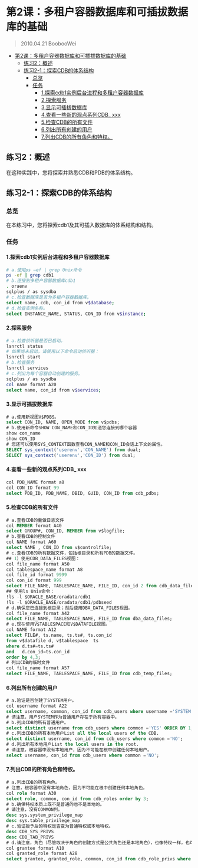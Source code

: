 # 第2课：多租户容器数据库和可插拔数据库的基础

> 2010.04.21 BoobooWei

<!-- MDTOC maxdepth:6 firsth1:1 numbering:0 flatten:0 bullets:1 updateOnSave:1 -->

- [第2课：多租户容器数据库和可插拔数据库的基础](#第2课：多租户容器数据库和可插拔数据库的基础)   
   - [练习2：概述](#练习2：概述)   
   - [练习2-1：探索CDB的体系结构](#练习2-1：探索cdb的体系结构)   
      - [总览](#总览)   
      - [任务](#任务)   
         - [1.探索cdb1实例后台进程和多租户容器数据库](#1探索cdb1实例后台进程和多租户容器数据库)   
         - [2.探索服务](#2探索服务)   
         - [3.显示可插拔数据库](#3显示可插拔数据库)   
         - [4.查看一些新的观点系列CDB_ xxx](#4查看一些新的观点系列cdb_-xxx)   
         - [5.检查CDB的所有文件](#5检查cdb的所有文件)   
         - [6.列出所有创建的用户](#6列出所有创建的用户)   
         - [7.列出CDB的所有角色和特权。](#7列出cdb的所有角色和特权。)   

<!-- /MDTOC -->

## 练习2：概述

在这种实践中，您将探索并熟悉CDB和PDB的体系结构。

## 练习2-1：探索CDB的体系结构

### 总览

在本练习中，您将探索cdb1及其可插入数据库的体系结构和结构。

### 任务

#### 1.探索cdb1实例后台进程和多租户容器数据库

```bash
# a.使用ps –ef | grep Unix命令
ps -ef | grep cdb1
# b.连接到多租户容器数据库cdb1
. oraenv
sqlplus / as sysdba
# c.检查数据库是否为多租户容器数据库。
select name, cdb, con_id from v$database;
# d.检查实例名称。
select INSTANCE_NAME, STATUS, CON_ID from v$instance;
```

#### 2.探索服务

```bash
# a.检查侦听器是否已启动。
lsnrctl status
# 如果尚未启动，请使用以下命令启动侦听器：
lsnrctl start
# b.检查服务
lsnrctl services
# c.列出为每个容器自动创建的服务。
sqlplus / as sysdba
col name format A20
select name, con_id from v$services;
```

#### 3.显示可插拔数据库

```sql
# a.使用新视图V$PDBS。
select CON_ID, NAME, OPEN_MODE from v$pdbs;
# b.使用新命令SHOW CON_NAME和CON_ID知道您连接到哪个容器
show con_name
show CON_ID
# 您还可以使用SYS_CONTEXT函数查看CON_NAME和CON_ID会话上下文的属性。
SELECT sys_context('userenv','CON_NAME') from dual;
SELECT sys_context('userenv','CON_ID') from dual;
```

#### 4.查看一些新的观点系列CDB_ xxx

```sql
col PDB_NAME format a8
col CON_ID format 99
select PDB_ID, PDB_NAME, DBID, GUID, CON_ID from cdb_pdbs;
```

#### 5.检查CDB的所有文件

```SQL
# a.查看CDB的重做日志文件
col MEMBER format A40
select GROUP#, CON_ID, MEMBER from v$logfile;
# b.查看CDB的控制文件
col NAME format A60
select NAME , CON_ID from v$controlfile;
# c.查看CDB的所有数据文件，包括根目录和所有PDB的数据文件。
## 1）使用CDB_DATA_FILES视图：
col file_name format A50
col tablespace_name format A8
col file_id format 9999
col con_id format 999
select FILE_NAME, TABLESPACE_NAME, FILE_ID, con_id 2 from cdb_data_files order by con_id ;
## 使用ls Unix命令：
!ls -l $ORACLE_BASE/oradata/cdb1
!ls -l $ORACLE_BASE/oradata/cdb1/pdbseed
# d.确保您已连接到根目录；然后使用DBA_DATA_FILES视图。
col file_name format A42
select FILE_NAME, TABLESPACE_NAME, FILE_ID from dba_data_files;
# e.现在使用V$TABLESPACE和V$DATAFILE视图。
col NAME format A12
select FILE#, ts.name, ts.ts#, ts.con_id
from v$datafile d, v$tablespace  ts
where d.ts#=ts.ts#
and   d.con_id=ts.con_id
order by 4,3;
# 列出CDB的临时文件
col file_name format A57
select FILE_NAME, TABLESPACE_NAME, FILE_ID from cdb_temp_files;
```

#### 6.列出所有创建的用户

```SQL
# a.验证是否创建了SYSTEM用户。
col username format A22
select username, common, con_id from cdb_users where username ='SYSTEM';
# 请注意，用户SYSTEM作为普通用户存在于所有容器中。
# b.列出CDB的所有普通用户。
select distinct username from cdb_users where common ='YES' ORDER BY 1;
# c.列出CDB的所有本地用户List all the local users of the CDB.
select distinct username, con_id from cdb_users where common ='NO';
# d.列出所有本地用户List the local users in the root.
# 请注意，根容器中没有本地用户，因为不可能在根中创建任何本地用户。
select username, con_id from cdb_users where common ='NO';
```

#### 7.列出CDB的所有角色和特权。

```SQL
# a.列出CDB的所有角色。
# 注意，根容器中没有本地角色，因为不可能在根中创建任何本地角色。
col role format A30
select role, common, con_id from cdb_roles order by 3;
# b.确保特权本质上既不是普通的也不是本地的。
# 请注意，没有COMMON列。
desc sys.system_privilege_map
desc sys.table_privilege_map
# c.验证授予后的特权是否变为普通特权或本地特权。
desc CDB_SYS_PRIVS
desc CDB_TAB_PRIVS
# d.请注意，角色（尽管取决于角色的创建方式是公共角色还是本地角色），也像特权一样，也可以是公共角色或本地角色。
col grantee format A10
col granted_role format A28
select grantee, granted_role, common, con_id from cdb_role_privs where grantee='SYSTEM';
